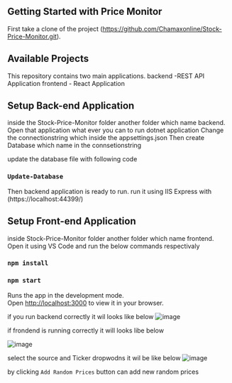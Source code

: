 ## Getting Started with Price Monitor

First take a clone of the project (https://github.com/Chamaxonline/Stock-Price-Monitor.git).

## Available Projects

This repository contains two main applications.
backend -REST API Application
frontend - React Application

## Setup Back-end Application

inside the Stock-Price-Monitor folder another folder which name backend. Open that application what ever you can to run dotnet application
Change the connectionstring which inside the appsettings.json
Then create Database which name in the connsetionstring

update the database file with following code

### `Update-Database`

Then backend application is ready to run. run it using IIS Express with (https://localhost:44399/)

## Setup Front-end Application

inside Stock-Price-Monitor folder another folder which name frontend. Open it using VS Code and run the below commands respectivaly

### `npm install`

### `npm start`

Runs the app in the development mode.\
Open [http://localhost:3000](http://localhost:3000) to view it in your browser.

if you run backend correctly it wil looks like below
![image](https://user-images.githubusercontent.com/14096914/174651194-05b45ed8-c30e-469e-bd08-e4ab206b3909.png)


if frondend is running correctly it will looks libe below

![image](https://user-images.githubusercontent.com/14096914/174651738-73f2d185-6d9d-4b8d-887c-1f3e01c2d2f8.png)


select the source and Ticker dropwodns it wil be like below
![image](https://user-images.githubusercontent.com/14096914/174652067-754ee2d7-28c4-464b-9878-cc77bd966637.png)

by clicking  `Add Random Prices` button can add new random prices
